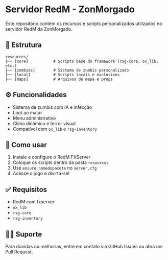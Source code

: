# Servidor RedM - ZonMorgado

Este repositório contém os recursos e scripts personalizados utilizados no servidor RedM da ZonMorgado.

## 📂 Estrutura

```
resources/
├── [core]           # Scripts base do framework (rsg-core, ox_lib, etc.)
├── [zombies]        # Sistema de zumbis personalizado
├── [local]          # Scripts locais e exclusivos
├── [maps]           # Arquivos de mapa e props
```

## ⚙️ Funcionalidades

- Sistema de zumbis com IA e infecção
- Loot ao matar
- Menu administrativo
- Clima dinâmico e terror visual
- Compatível com `ox_lib` e `rsg-inventory`

## 🧠 Como usar

1. Instale e configure o RedM FXServer
2. Coloque os scripts dentro da pasta `resources`
3. Use `ensure nomedopacote` no `server.cfg`
4. Acesse o jogo e divirta-se!

## ✅ Requisitos

- RedM com fxserver
- `ox_lib`
- `rsg-core`
- `rsg-inventory`

## 🙋‍♂️ Suporte

Para dúvidas ou melhorias, entre em contato via GitHub Issues ou abra um Pull Request.